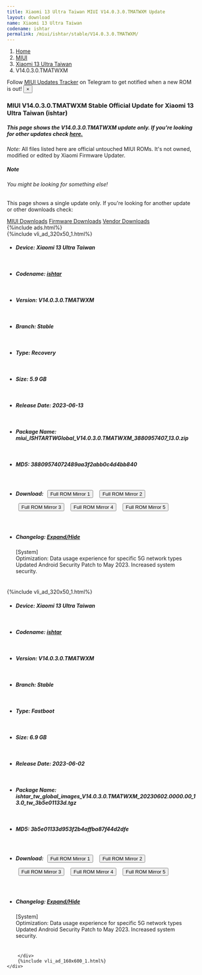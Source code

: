 ```yaml
---
title: Xiaomi 13 Ultra Taiwan MIUI V14.0.3.0.TMATWXM Update
layout: download
name: Xiaomi 13 Ultra Taiwan
codename: ishtar
permalink: /miui/ishtar/stable/V14.0.3.0.TMATWXM/
---
```

<nav aria-label="breadcrumb">
    <ol class="breadcrumb">
        <li class="breadcrumb-item"><a href="/">Home</a></li>
        <li class="breadcrumb-item"><a href="/miui/">MIUI</a></li>
        <li class="breadcrumb-item"><a href="/miui/ishtar/">Xiaomi 13 Ultra Taiwan</a></li>
        <li class="breadcrumb-item active" aria-current="page">V14.0.3.0.TMATWXM</li>
    </ol>
</nav>
<div class="alert alert-primary alert-dismissible fade show" role="alert">
    Follow <a href="https://t.me/MIUIUpdatesTracker" class="alert-link">MIUI Updates Tracker</a> on Telegram to get
    notified when a new ROM is out!
    <button type="button" class="close" data-dismiss="alert" aria-label="Close">
        <span aria-hidden="true">&times;</span>
    </button>
</div>
<div class="col-12 mx-auto">
    <h3 class="title bg-light p-2 rounded">MIUI V14.0.3.0.TMATWXM Stable Official Update for Xiaomi 13 Ultra Taiwan (ishtar)</h3>
    <h5>This page shows the V14.0.3.0.TMATWXM update only. If you're looking for other updates check
        <a href="/miui/ishtar/">here.</a></h5>
    <p><i>Note: </i>All files listed here are official untouched MIUI ROMs.
        It's not owned, modified or edited by Xiaomi Firmware Updater.</p>
    <div class="card">
        <div class="card-body">
            <h5 class="card-title">Note</h5>
            <h6 class="card-subtitle mb-2 text-muted">You might be looking for something else!</h6>
            <p class="card-text">This page shows a single update only.
                If you're looking for another update or other downloads check:</p>
            <a href="/miui/" class="card-link">MIUI Downloads</a>
            <a href="/firmware/" class="card-link">Firmware Downloads</a>
            <a href="/vendor/" class="card-link">Vendor Downloads</a>
        </div>
    </div>
    {%include ads.html%}
    <div class="row justify-content-center">
        <div class="col-10" id="downloads">
                    <div class="card card-body">
            {%include vli_ad_320x50_1.html%}
            <ul class="list-unstyled">
                <li style="padding-bottom: 10px;">
                    <h5><b>Device: </b>Xiaomi 13 Ultra Taiwan</h5>
                </li>
                <li style="padding-bottom: 10px;">
                    <h5><b>Codename: </b> <a href="/miui/ishtar/" target="_blank">ishtar</a> </h5>
                </li>
                <li style="padding-bottom: 10px;">
                    <h5><b>Version: </b>V14.0.3.0.TMATWXM</h5>
                </li>
                <li style="padding-bottom: 10px;">
                    <h5><b>Branch: </b>Stable</h5>
                </li>
                <li style="padding-bottom: 10px;">
                    <h5><b>Type: </b>Recovery</h5>
                </li>
                <li style="padding-bottom: 10px;">
                    <h5><b>Size: </b>5.9 GB</h5>
                </li>
                <li style="padding-bottom: 10px;">
                    <h5><b>Release Date: </b>2023-06-13</h5>
                </li>
                <li style="padding-bottom: 10px;">
                    <h5><b>Package Name: </b><span id="filename" class="text-dark">miui_ISHTARTWGlobal_V14.0.3.0.TMATWXM_3880957407_13.0.zip</span></h5>
                </li>
                <li style="padding-bottom: 10px;">
                    <h5><b>MD5: </b><span id="md5" class="text-muted">38809574072489aa3f2abb0c4d4bb840</span></h5>
                </li>
                <li style="padding-bottom: 10px;">
                    <h5><b>Download: </b> <button type="button" id="download" class="btn btn-primary" style="margin: 7px;" onclick="window.open('https://cdn-ota.azureedge.net/V14.0.3.0.TMATWXM/miui_ISHTARTWGlobal_V14.0.3.0.TMATWXM_3880957407_13.0.zip', '_blank');"><i class="fa fa-download"></i> Full ROM Mirror 1</button> <button type="button" id="download" class="btn btn-primary" style="margin: 7px;" onclick="window.open('https://cdnorg.d.miui.com/V14.0.3.0.TMATWXM/miui_ISHTARTWGlobal_V14.0.3.0.TMATWXM_3880957407_13.0.zip', '_blank');"><i class="fa fa-download"></i> Full ROM Mirror 2</button> <button type="button" id="download" class="btn btn-primary" style="margin: 7px;" onclick="window.open('https://bn.d.miui.com/V14.0.3.0.TMATWXM/miui_ISHTARTWGlobal_V14.0.3.0.TMATWXM_3880957407_13.0.zip', '_blank');"><i class="fa fa-download"></i> Full ROM Mirror 3</button> <button type="button" id="download" class="btn btn-primary" style="margin: 7px;" onclick="window.open('https://bigota.d.miui.com/V14.0.3.0.TMATWXM/miui_ISHTARTWGlobal_V14.0.3.0.TMATWXM_3880957407_13.0.zip', '_blank');"><i class="fa fa-download"></i> Full ROM Mirror 4</button> <button type="button" id="download" class="btn btn-primary" style="margin: 7px;" onclick="window.open('https://hugeota.d.miui.com/V14.0.3.0.TMATWXM/miui_ISHTARTWGlobal_V14.0.3.0.TMATWXM_3880957407_13.0.zip', '_blank');"><i class="fa fa-download"></i> Full ROM Mirror 5</button></h5>
                </li>
                <li style="padding-bottom: 10px;">
                    <h5><b>Changelog: </b><a href="#ishtar_1_changelog" data-toggle="collapse" role="button"
                            aria-expanded="false" aria-controls="ishtar_1_changelog"> <i class="fa fa-arrow-down"
                                aria-hidden="true"></i> Expand/Hide</a></h5>
                    <div class="collapse" id="ishtar_1_changelog">
                        <p id="changelog_text">[System]<br>Optimization: Data usage experience for specific 5G network types<br>Updated Android Security Patch to May 2023. Increased system security.</p>
                    </div>
                </li>
            </ul>
        </div>
        <div class="card card-body">
            {%include vli_ad_320x50_1.html%}
            <ul class="list-unstyled">
                <li style="padding-bottom: 10px;">
                    <h5><b>Device: </b>Xiaomi 13 Ultra Taiwan</h5>
                </li>
                <li style="padding-bottom: 10px;">
                    <h5><b>Codename: </b> <a href="/miui/ishtar/" target="_blank">ishtar</a> </h5>
                </li>
                <li style="padding-bottom: 10px;">
                    <h5><b>Version: </b>V14.0.3.0.TMATWXM</h5>
                </li>
                <li style="padding-bottom: 10px;">
                    <h5><b>Branch: </b>Stable</h5>
                </li>
                <li style="padding-bottom: 10px;">
                    <h5><b>Type: </b>Fastboot</h5>
                </li>
                <li style="padding-bottom: 10px;">
                    <h5><b>Size: </b>6.9 GB</h5>
                </li>
                <li style="padding-bottom: 10px;">
                    <h5><b>Release Date: </b>2023-06-02</h5>
                </li>
                <li style="padding-bottom: 10px;">
                    <h5><b>Package Name: </b><span id="filename" class="text-dark">ishtar_tw_global_images_V14.0.3.0.TMATWXM_20230602.0000.00_13.0_tw_3b5e01133d.tgz</span></h5>
                </li>
                <li style="padding-bottom: 10px;">
                    <h5><b>MD5: </b><span id="md5" class="text-muted">3b5e01133d953f2b4affba87f44d2dfe</span></h5>
                </li>
                <li style="padding-bottom: 10px;">
                    <h5><b>Download: </b> <button type="button" id="download" class="btn btn-primary" style="margin: 7px;" onclick="window.open('https://cdn-ota.azureedge.net/V14.0.3.0.TMATWXM/ishtar_tw_global_images_V14.0.3.0.TMATWXM_20230602.0000.00_13.0_tw_3b5e01133d.tgz', '_blank');"><i class="fa fa-download"></i> Full ROM Mirror 1</button> <button type="button" id="download" class="btn btn-primary" style="margin: 7px;" onclick="window.open('https://cdnorg.d.miui.com/V14.0.3.0.TMATWXM/ishtar_tw_global_images_V14.0.3.0.TMATWXM_20230602.0000.00_13.0_tw_3b5e01133d.tgz', '_blank');"><i class="fa fa-download"></i> Full ROM Mirror 2</button> <button type="button" id="download" class="btn btn-primary" style="margin: 7px;" onclick="window.open('https://bn.d.miui.com/V14.0.3.0.TMATWXM/ishtar_tw_global_images_V14.0.3.0.TMATWXM_20230602.0000.00_13.0_tw_3b5e01133d.tgz', '_blank');"><i class="fa fa-download"></i> Full ROM Mirror 3</button> <button type="button" id="download" class="btn btn-primary" style="margin: 7px;" onclick="window.open('https://bigota.d.miui.com/V14.0.3.0.TMATWXM/ishtar_tw_global_images_V14.0.3.0.TMATWXM_20230602.0000.00_13.0_tw_3b5e01133d.tgz', '_blank');"><i class="fa fa-download"></i> Full ROM Mirror 4</button> <button type="button" id="download" class="btn btn-primary" style="margin: 7px;" onclick="window.open('https://hugeota.d.miui.com/V14.0.3.0.TMATWXM/ishtar_tw_global_images_V14.0.3.0.TMATWXM_20230602.0000.00_13.0_tw_3b5e01133d.tgz', '_blank');"><i class="fa fa-download"></i> Full ROM Mirror 5</button></h5>
                </li>
                <li style="padding-bottom: 10px;">
                    <h5><b>Changelog: </b><a href="#ishtar_2_changelog" data-toggle="collapse" role="button"
                            aria-expanded="false" aria-controls="ishtar_2_changelog"> <i class="fa fa-arrow-down"
                                aria-hidden="true"></i> Expand/Hide</a></h5>
                    <div class="collapse" id="ishtar_2_changelog">
                        <p id="changelog_text">[System]<br>Optimization: Data usage experience for specific 5G network types<br>Updated Android Security Patch to May 2023. Increased system security.</p>
                    </div>
                </li>
            </ul>
        </div>

        </div>
        {%include vli_ad_160x600_1.html%}
    </div>
</div>
